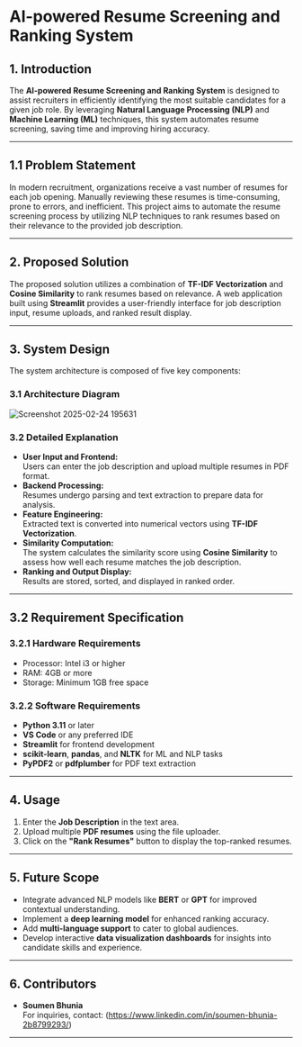 # AI-powered Resume Screening and Ranking System

## 1. Introduction
The **AI-powered Resume Screening and Ranking System** is designed to assist recruiters in efficiently identifying the most suitable candidates for a given job role. By leveraging **Natural Language Processing (NLP)** and **Machine Learning (ML)** techniques, this system automates resume screening, saving time and improving hiring accuracy.

---

## 1.1 Problem Statement
In modern recruitment, organizations receive a vast number of resumes for each job opening. Manually reviewing these resumes is time-consuming, prone to errors, and inefficient. This project aims to automate the resume screening process by utilizing NLP techniques to rank resumes based on their relevance to the provided job description.

---

## 2. Proposed Solution
The proposed solution utilizes a combination of **TF-IDF Vectorization** and **Cosine Similarity** to rank resumes based on relevance. A web application built using **Streamlit** provides a user-friendly interface for job description input, resume uploads, and ranked result display.

---

## 3. System Design
The system architecture is composed of five key components:

### 3.1 Architecture Diagram
![Screenshot 2025-02-24 195631](https://github.com/user-attachments/assets/a542662b-fd27-46fc-9d8f-bae722626250)
 

### 3.2 Detailed Explanation
- **User Input and Frontend:**  
  Users can enter the job description and upload multiple resumes in PDF format.  
- **Backend Processing:**  
  Resumes undergo parsing and text extraction to prepare data for analysis.  
- **Feature Engineering:**  
  Extracted text is converted into numerical vectors using **TF-IDF Vectorization**.  
- **Similarity Computation:**  
  The system calculates the similarity score using **Cosine Similarity** to assess how well each resume matches the job description.  
- **Ranking and Output Display:**  
  Results are stored, sorted, and displayed in ranked order.

---

## 3.2 Requirement Specification

### 3.2.1 Hardware Requirements
- Processor: Intel i3 or higher  
- RAM: 4GB or more  
- Storage: Minimum 1GB free space  

### 3.2.2 Software Requirements
- **Python 3.11** or later  
- **VS Code** or any preferred IDE  
- **Streamlit** for frontend development  
- **scikit-learn**, **pandas**, and **NLTK** for ML and NLP tasks  
- **PyPDF2** or **pdfplumber** for PDF text extraction  

---


## 4. Usage
1. Enter the **Job Description** in the text area.
2. Upload multiple **PDF resumes** using the file uploader.
3. Click on the **"Rank Resumes"** button to display the top-ranked resumes.

---

## 5. Future Scope
- Integrate advanced NLP models like **BERT** or **GPT** for improved contextual understanding.
- Implement a **deep learning model** for enhanced ranking accuracy.
- Add **multi-language support** to cater to global audiences.
- Develop interactive **data visualization dashboards** for insights into candidate skills and experience.

---

## 6. Contributors
- **Soumen Bhunia**  
For inquiries, contact: (https://www.linkedin.com/in/soumen-bhunia-2b8799293/)

---

